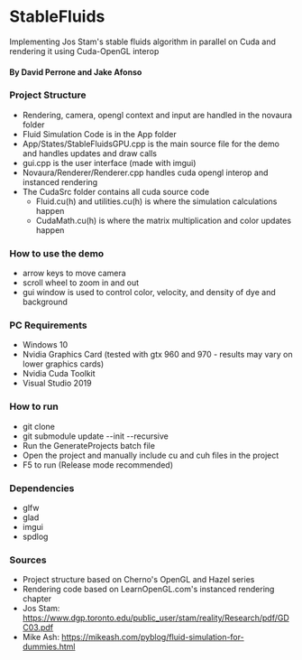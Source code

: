 # StableFluids

Implementing Jos Stam's stable fluids algorithm in parallel on Cuda and rendering it using Cuda-OpenGL interop
#### By David Perrone and Jake Afonso

### Project Structure
- Rendering, camera, opengl context and input are handled in the novaura folder
- Fluid Simulation Code is in the App folder
- App/States/StableFluidsGPU.cpp is the main source file for the demo and handles updates and draw calls
- gui.cpp is the user interface (made with imgui)
- Novaura/Renderer/Renderer.cpp handles cuda opengl interop and instanced rendering
- The CudaSrc folder contains all cuda source code
  - Fluid.cu(h) and utilities.cu(h) is where the simulation calculations happen
  - CudaMath.cu(h) is where the matrix multiplication and color updates happen

### How to use the demo
- arrow keys to move camera
- scroll wheel to zoom in and out
- gui window is used to control color, velocity, and density of dye and background

### PC Requirements
- Windows 10
- Nvidia Graphics Card (tested with gtx 960 and 970 - results may vary on lower graphics cards)
- Nvidia Cuda Toolkit
- Visual Studio 2019

### How to run
- git clone
- git submodule update --init --recursive
- Run the GenerateProjects batch file
- Open the project and manually include cu and cuh files in the project
- F5 to run (Release mode recommended)

### Dependencies
- glfw
- glad
- imgui
- spdlog

### Sources
- Project structure based on Cherno's OpenGL and Hazel series
- Rendering code based on LearnOpenGL.com's instanced rendering chapter
- Jos Stam: https://www.dgp.toronto.edu/public_user/stam/reality/Research/pdf/GDC03.pdf
- Mike Ash: https://mikeash.com/pyblog/fluid-simulation-for-dummies.html
